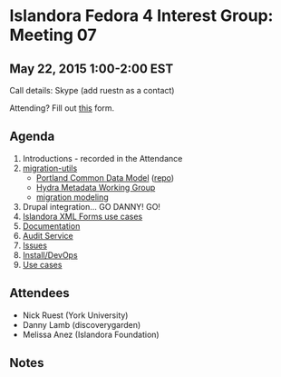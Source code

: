 # Islandora Fedora 4 Interest Group: Meeting 07

## May 22, 2015 1:00-2:00 EST

Call details: Skype (add ruestn as a contact)

Attending? Fill out [this](https://docs.google.com/forms/d/11nypeQBtqXtiBNyFWrtT__MSyWAvdBJreMIPp16xuis/viewform) form.

## Agenda

1. Introductions - recorded in the Attendance
2. [migration-utils](https://github.com/fcrepo4-labs/migration-utils)
    * [Portland Common Data Model](https://wiki.duraspace.org/display/FF/Portland+Common+Data+Model) ([repo](https://github.com/duraspace/pcdm))
    * [Hydra Metadata Working Group](https://wiki.duraspace.org/display/hydra/Hydra+Metadata+Working+Group)
    * [migration modeling](https://github.com/Islandora-Labs/islandora/blob/7.x-2.x/docs/technical-documentation/migration.md)
3. Drupal integration... GO DANNY! GO!
4. [Islandora XML Forms use cases](https://docs.google.com/document/d/1zkyy40v4lz03rpjpmVHWujU9LQcxrsA4EC75D1d7X7A/edit)
5. [Documentation](http://islandora-labs.github.io/islandora/)
6. [Audit Service](https://wiki.duraspace.org/display/FF/Audit+Service+Implementation+Proposal)
7. [Issues](https://github.com/islandora-labs/islandora/issues)
8. [Install/DevOps](https://github.com/Islandora-Labs/islandora/tree/7.x-2.x/install)
9. [Use cases](https://github.com/Islandora/Islandora-Fedora4-Interest-Group/labels/use%20case)
  
## Attendees

* Nick Ruest (York University)
* Danny Lamb (discoverygarden)
* Melissa Anez (Islandora Foundation)

## Notes
